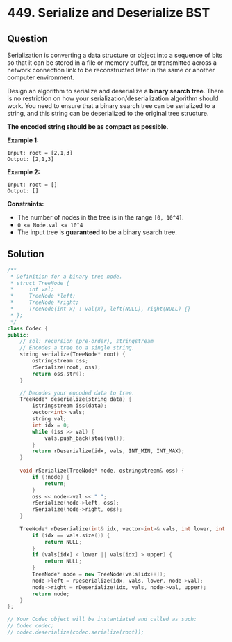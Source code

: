 # 449. Serialize and Deserialize BST

## Question

Serialization is converting a data structure or object into a sequence of bits so that it can be stored in a file or memory buffer, or transmitted across a network connection link to be reconstructed later in the same or another computer environment.

Design an algorithm to serialize and deserialize a **binary search tree**. There is no restriction on how your serialization/deserialization algorithm should work. You need to ensure that a binary search tree can be serialized to a string, and this string can be deserialized to the original tree structure.

**The encoded string should be as compact as possible.**

**Example 1:**

```text
Input: root = [2,1,3]
Output: [2,1,3]
```

**Example 2:**

```text
Input: root = []
Output: []
```

**Constraints:**

* The number of nodes in the tree is in the range `[0, 10^4]`.
* `0 <= Node.val <= 10^4`
* The input tree is **guaranteed** to be a binary search tree.

## Solution

```cpp
/**
 * Definition for a binary tree node.
 * struct TreeNode {
 *     int val;
 *     TreeNode *left;
 *     TreeNode *right;
 *     TreeNode(int x) : val(x), left(NULL), right(NULL) {}
 * };
 */
class Codec {
public:
    // sol: recursion (pre-order), stringstream
    // Encodes a tree to a single string.
    string serialize(TreeNode* root) {
        ostringstream oss;
        rSerialize(root, oss);
        return oss.str();
    }

    // Decodes your encoded data to tree.
    TreeNode* deserialize(string data) {
        istringstream iss(data);
        vector<int> vals;
        string val;
        int idx = 0;
        while (iss >> val) {
            vals.push_back(stoi(val));
        }
        return rDeserialize(idx, vals, INT_MIN, INT_MAX);
    }
    
    void rSerialize(TreeNode* node, ostringstream& oss) {
        if (!node) {
            return;
        }
        oss << node->val << " ";
        rSerialize(node->left, oss);
        rSerialize(node->right, oss);
    }
    
    TreeNode* rDeserialize(int& idx, vector<int>& vals, int lower, int upper) {
        if (idx == vals.size()) {
            return NULL;
        }
        if (vals[idx] < lower || vals[idx] > upper) {
            return NULL;
        }
        TreeNode* node = new TreeNode(vals[idx++]);
        node->left = rDeserialize(idx, vals, lower, node->val);
        node->right = rDeserialize(idx, vals, node->val, upper);
        return node;
    }
};

// Your Codec object will be instantiated and called as such:
// Codec codec;
// codec.deserialize(codec.serialize(root));
```


